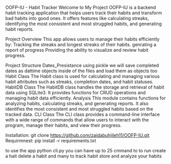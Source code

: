 OOFP-IU - Habit Tracker
Welcome to My Project
OOFP-IU is a backend habit tracking application that helps users track their habits and transform bad habits into good ones. It offers features like calculating streaks, identifying the most consistent and most struggled habits, and generating habit reports.

Project Overview
This app allows users to manage their habits efficiently by:
Tracking the streaks and longest streaks of their habits.
genrating a report of progress 
Providing the ability to visualize and review habit progress.


Project Structure
Dates_Presistance
using pickle we will save completed dates as dattime objects inside of the files and load them as objects too
Habit Class
The Habit class is used for calculating and managing various habit attributes such as streaks, completion dates, and habit statuses.
HabitDB Class
The HabitDB class handles the storage and retrieval of habit data using SQLite3. It provides functions for CRUD operations and managing habit data efficiently.
Analysis
This module contains functions for analyzing habits, calculating streaks, and generating reports. It also identifies the most consistent and most struggled habits based on the tracked data.
CLI Class
The CLI class provides a command-line interface with a wide range of commands that allow users to interact with the program, manage their habits, and view their progress.

Installation:
git clone https://github.com/zaidabuhijleh11/OOFP-IU.git
Requirmnest:
pip install -r requirements.txt


to use the app 
python cli.py
you can have up to 25 cmmand to to run 
create a hait delete a habit and many  to track habit store and analyze your habits 






